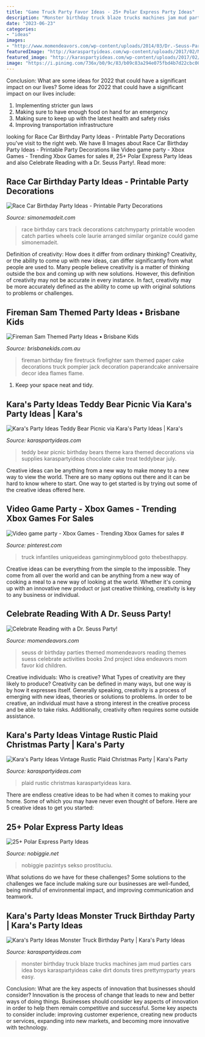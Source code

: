```yaml
---
title: "Game Truck Party Favor Ideas - 25+ Polar Express Party Ideas"
description: "Monster birthday truck blaze trucks machines jam mud parties cars idea boys karaspartyideas cake dirt donuts tires prettymyparty years easy"
date: "2023-06-23"
categories:
- "ideas"
images:
- "http://www.momendeavors.com/wp-content/uploads/2014/03/Dr.-Seuss-Party-Ideas-626x1024.jpg"
featuredImage: "http://karaspartyideas.com/wp-content/uploads/2017/02/Monster-Truck-Birthday-Party-via-Karas-Party-Ideas-KarasPartyIdeas.com11.jpeg"
featured_image: "http://karaspartyideas.com/wp-content/uploads/2017/02/Monster-Truck-Birthday-Party-via-Karas-Party-Ideas-KarasPartyIdeas.com11.jpeg"
image: "https://i.pinimg.com/736x/b0/9c/83/b09c83a294e075fbd4b7d22cbc0073f4.jpg"
---
```



Conclusion: What are some ideas for 2022 that could have a significant impact on our lives?
Some ideas for 2022 that could have a significant impact on our lives include: 
1. Implementing stricter gun laws 
2. Making sure to have enough food on hand for an emergency 
3. Making sure to keep up with the latest health and safety risks 
4. Improving transportation infrastructure 

	

		
looking for Race Car Birthday Party Ideas - Printable Party Decorations you've visit to the right web. We have 8 Images about Race Car Birthday Party Ideas - Printable Party Decorations like Video game party - Xbox Games - Trending Xbox Games for sales #, 25+ Polar Express Party Ideas and also Celebrate Reading with a Dr. Seuss Party!. Read more:
		
    
## Race Car Birthday Party Ideas - Printable Party Decorations

<img loading=lazy src="https://www.simonemadeit.com/wp-content/uploads/2012/04/dsc00333.jpg" onerror="this.onerror=null;this.src='https://tse4.mm.bing.net/th?id=OIP.pX5UxjLP2xvJGgJR6dycbAHaJ4&amp;pid=15.1';" alt="Race Car Birthday Party Ideas - Printable Party Decorations">

_Source: simonemadeit.com_

>race birthday cars track decorations catchmyparty printable wooden catch parties wheels cole laurie arranged similar organize could game simonemadeit. 

	

Definition of creativity: How does it differ from ordinary thinking?
Creativity, or the ability to come up with new ideas, can differ significantly from what people are used to. Many people believe creativity is a matter of thinking outside the box and coming up with new solutions. However, this definition of creativity may not be accurate in every instance. In fact, creativity may be more accurately defined as the ability to come up with original solutions to problems or challenges.

    
## Fireman Sam Themed Party Ideas • Brisbane Kids

<img loading=lazy src="http://www.brisbanekids.com.au/wp-content/uploads/2014/05/b75cdaeb057b0c974f4f9d41177e7e06.jpg" onerror="this.onerror=null;this.src='https://tse2.mm.bing.net/th?id=OIP.uc0EDrYZNU1w9D7tEuqJJAHaLH&amp;pid=15.1';" alt="Fireman Sam Themed Party Ideas • Brisbane Kids">

_Source: brisbanekids.com.au_

>fireman birthday fire firetruck firefighter sam themed paper cake decorations truck pompier jack decoration paperandcake anniversaire decor idea flames flame. 

	

1. Keep your space neat and tidy.

    
## Kara&#039;s Party Ideas Teddy Bear Picnic Via Kara&#039;s Party Ideas | Kara&#039;s

<img loading=lazy src="http://karaspartyideas.com/wp-content/uploads/2013/07/teddy-bear-picnic-16.jpg" onerror="this.onerror=null;this.src='https://tse3.mm.bing.net/th?id=OIP.C8mIomA7ZJ6xu_EA7g2YYQHaLI&amp;pid=15.1';" alt="Kara&#039;s Party Ideas Teddy Bear Picnic via Kara&#039;s Party Ideas | Kara&#039;s">

_Source: karaspartyideas.com_

>teddy bear picnic birthday bears theme kara themed decorations via supplies karaspartyideas chocolate cake treat teddybear july. 

	

Creative ideas can be anything from a new way to make money to a new way to view the world. There are so many options out there and it can be hard to know where to start. One way to get started is by trying out some of the creative ideas offered here.

    
## Video Game Party - Xbox Games - Trending Xbox Games For Sales #

<img loading=lazy src="https://i.pinimg.com/736x/b0/9c/83/b09c83a294e075fbd4b7d22cbc0073f4.jpg" onerror="this.onerror=null;this.src='https://tse2.mm.bing.net/th?id=OIP.XUhbXb15c14m55aArWQ0OwHaJ3&amp;pid=15.1';" alt="Video game party - Xbox Games - Trending Xbox Games for sales #">

_Source: pinterest.com_

>truck infantiles uniqueideas gaminginmyblood goto thebesthappy. 

	

Creative ideas can be everything from the simple to the impossible. They come from all over the world and can be anything from a new way of cooking a meal to a new way of looking at the world. Whether it's coming up with an innovative new product or just creative thinking, creativity is key to any business or individual.

    
## Celebrate Reading With A Dr. Seuss Party!

<img loading=lazy src="http://www.momendeavors.com/wp-content/uploads/2014/03/Dr.-Seuss-Party-Ideas-626x1024.jpg" onerror="this.onerror=null;this.src='https://tse1.mm.bing.net/th?id=OIP.ANzWHvNho0_P5svrwIgX_gHaMH&amp;pid=15.1';" alt="Celebrate Reading with a Dr. Seuss Party!">

_Source: momendeavors.com_

>seuss dr birthday parties themed momendeavors reading themes suess celebrate activities books 2nd project idea endeavors mom favor kid children. 

	

Creative individuals: Who is creative? What Types of creativity are they likely to produce?
Creativity can be defined in many ways, but one way is by how it expresses itself. Generally speaking, creativity is a process of emerging with new ideas, theories or solutions to problems. In order to be creative, an individual must have a strong interest in the creative process and be able to take risks. Additionally, creativity often requires some outside assistance.

    
## Kara&#039;s Party Ideas Vintage Rustic Plaid Christmas Party | Kara&#039;s Party

<img loading=lazy src="http://karaspartyideas.com/wp-content/uploads/2016/12/Vintage-Rustic-Plaid-Christmas-Party-via-Karas-Party-Ideas-KarasPartyIdeas.com12.jpg" onerror="this.onerror=null;this.src='https://tse4.mm.bing.net/th?id=OIP.veij644WzvHx61THkk_phQHaJ3&amp;pid=15.1';" alt="Kara&#039;s Party Ideas Vintage Rustic Plaid Christmas Party | Kara&#039;s Party">

_Source: karaspartyideas.com_

>plaid rustic christmas karaspartyideas kara. 

	

There are endless creative ideas to be had when it comes to making your home. Some of which you may have never even thought of before. Here are 5 creative ideas to get you started:

    
## 25+ Polar Express Party Ideas

<img loading=lazy src="https://www.nobiggie.net/wp-content/uploads/2016/12/Polar-Express-Party-Decor.jpg" onerror="this.onerror=null;this.src='https://tse2.mm.bing.net/th?id=OIP.6gYG8yE5tFHkI7PjE5JgwgHaSg&amp;pid=15.1';" alt="25+ Polar Express Party Ideas">

_Source: nobiggie.net_

>nobiggie pazintys sekso prostituciu. 

	

What solutions do we have for these challenges?
Some solutions to the challenges we face include making sure our businesses are well-funded, being mindful of environmental impact, and improving communication and teamwork.

    
## Kara&#039;s Party Ideas Monster Truck Birthday Party | Kara&#039;s Party Ideas

<img loading=lazy src="http://karaspartyideas.com/wp-content/uploads/2017/02/Monster-Truck-Birthday-Party-via-Karas-Party-Ideas-KarasPartyIdeas.com11.jpeg" onerror="this.onerror=null;this.src='https://tse2.mm.bing.net/th?id=OIP.vU3byoHu3P1InLesVduNvwHaLH&amp;pid=15.1';" alt="Kara&#039;s Party Ideas Monster Truck Birthday Party | Kara&#039;s Party Ideas">

_Source: karaspartyideas.com_

>monster birthday truck blaze trucks machines jam mud parties cars idea boys karaspartyideas cake dirt donuts tires prettymyparty years easy. 

	

Conclusion: What are the key aspects of innovation that businesses should consider?
Innovation is the process of change that leads to new and better ways of doing things. Businesses should consider key aspects of innovation in order to help them remain competitive and successful. Some key aspects to consider include: improving customer experience, creating new products or services, expanding into new markets, and becoming more innovative with technology.

